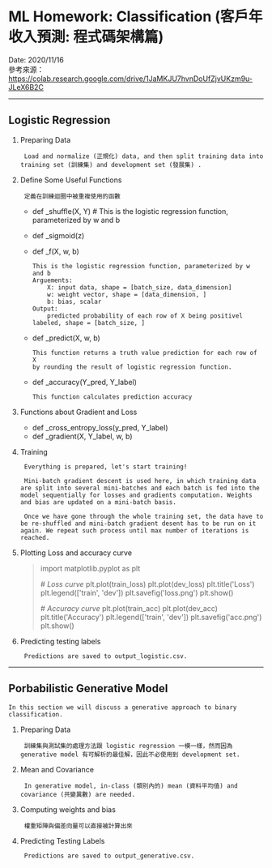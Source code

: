 ML Homework: Classification (客戶年收入預測: 程式碼架構篇)
===
Date: 2020/11/16<br>
參考來源：https://colab.research.google.com/drive/1JaMKJU7hvnDoUfZjvUKzm9u-JLeX6B2C

---
## Logistic Regression
1. Preparing Data

        Load and normalize (正規化) data, and then split training data into training set (訓練集) and development set (發展集) .
2. Define Some Useful Functions

        定義在訓練迴圈中被重複使用的函數
    *   def _shuffle(X, Y)
                # This is the logistic regression function, parameterized by w and b
    
    *   def _sigmoid(z)
    *   def _f(X, w, b)

            This is the logistic regression function, parameterized by w and b
            Arguements:
                X: input data, shape = [batch_size, data_dimension]
                w: weight vector, shape = [data_dimension, ]
                b: bias, scalar
            Output:
                predicted probability of each row of X being positivel labeled, shape = [batch_size, ]
    *   def _predict(X, w, b)
            
            This function returns a truth value prediction for each row of X 
            by rounding the result of logistic regression function.
    *   def _accuracy(Y_pred, Y_label)

            This function calculates prediction accuracy
3. Functions about Gradient and Loss
    *   def _cross_entropy_loss(y_pred, Y_label)
    *   def _gradient(X, Y_label, w, b)
4. Training

        Everything is prepared, let's start training!

        Mini-batch gradient descent is used here, in which training data are split into several mini-batches and each batch is fed into the model sequentially for losses and gradients computation. Weights and bias are updated on a mini-batch basis.

        Once we have gone through the whole training set, the data have to be re-shuffled and mini-batch gradient desent has to be run on it again. We repeat such process until max number of iterations is reached.

5. Plotting Loss and accuracy curve
    > import matplotlib.pyplot as plt
    > 
    > \# *Loss curve*
    > plt.plot(train_loss)
    > plt.plot(dev_loss)
    > plt.title('Loss')
    > plt.legend(['train', 'dev'])
    > plt.savefig('loss.png')
    > plt.show()
    > 
    > \# *Accuracy curve*
    > plt.plot(train_acc)
    > plt.plot(dev_acc)
    > plt.title('Accuracy')
    > plt.legend(['train', 'dev'])
    > plt.savefig('acc.png')
    > plt.show()

6. Predicting testing labels

        Predictions are saved to output_logistic.csv.

----
## Porbabilistic Generative Model

    In this section we will discuss a generative approach to binary classification.

1. Preparing Data

        訓練集與測試集的處理方法跟 logistic regression 一模一樣，然而因為 generative model 有可解析的最佳解，因此不必使用到 development set.
2. Mean and Covariance

        In generative model, in-class (類別內的) mean (資料平均值) and covariance (共變異數) are needed.
3. Computing weights and bias
    
        權重矩陣與偏差向量可以直接被計算出來
4. Predicting Testing Labels

        Predictions are saved to output_generative.csv.